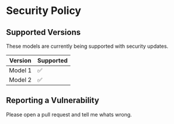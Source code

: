 # Security Policy

## Supported Versions

These models are currently being supported with security updates.

| Version | Supported          |
| ------- | ------------------ |
| Model 1 | :white_check_mark: |
| Model 2 | :white_check_mark: |

## Reporting a Vulnerability

Please open a pull request and tell me whats wrong.
